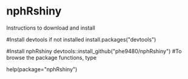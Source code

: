 # nphRshiny

Instructions to download and install 

#Install devtools if not installed
install.packages("devtools") 

#Install nphRshiny
devtools::install_github("phe9480/nphRshiny") #To browse the package functions, type 

help(package="nphRshiny")
